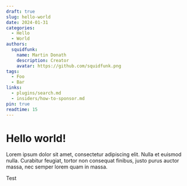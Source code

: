 ```yaml
---
draft: true 
slug: hello-world
date: 2024-01-31 
categories:
  - Hello
  - World
authors:
  squidfunk:
    name: Martin Donath
    description: Creator
    avatar: https://github.com/squidfunk.png
tags:
  - Foo
  - Bar
links:
  - plugins/search.md
  - insiders/how-to-sponsor.md
pin: true
readtime: 15
---
```


# Hello world!
Lorem ipsum dolor sit amet, consectetur adipiscing elit. Nulla et euismod
nulla. Curabitur feugiat, tortor non consequat finibus, justo purus auctor
massa, nec semper lorem quam in massa.

<!-- more -->
Test